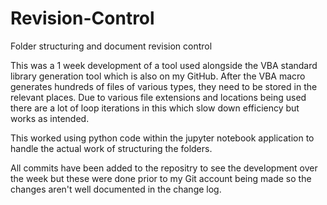 # Revision-Control
Folder structuring and document revision control

This was a 1 week development of a tool used alongside the VBA standard library generation tool which is also on my GitHub. After the VBA macro generates hundreds of files of various types, they need to be stored in the relevant places. Due to various file extensions and locations being used there are a lot of loop iterations in this which slow down efficiency but works as intended.

This worked using python code within the jupyter notebook application to handle the actual work of structuring the folders.

All commits have been added to the repositry to see the development over the week but these were done prior to my Git account being made so the changes aren't well documented in the change log.
